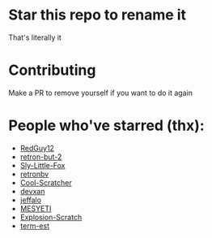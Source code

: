 # Star this repo to rename it

That's literally it

# Contributing
Make a PR to remove yourself if you want to do it again

# People who've starred (thx):

- [RedGuy12](https://github.com/RedGuy12)
- [retron-but-2](https://github.com/retron-but-2)
- [Sly-Little-Fox](https://github.com/Sly-Little-Fox)
- [retronbv](https://github.com/retronbv)
- [Cool-Scratcher](https://github.com/Cool-Scratcher)
- [devxan](https://github.com/devxan)
- [jeffalo](https://github.com/jeffalo)
- [MESYETI](https://github.com/MESYETI)
- [Explosion-Scratch](https://github.com/Explosion-Scratch)
- [term-est](https://github.com/term-est)
